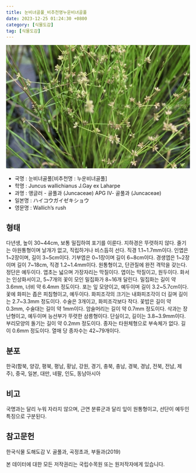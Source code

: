 ```yaml
---
title: 눈비녀골풀_비추천명누운비녀골풀
date: 2023-12-25 01:24:30 +0800
category: [식물도감]
tag: [식물도감]
---
```




![눈비녀골풀[비추천명 : 누운비녀골풀]](/assets/img/fileUpload/plants/basic/Juncaceae/Juncus/5927/1_th2.JPG)
- 국명 : 눈비녀골풀[비추천명 : 누운비녀골풀]
- 학명 : Juncus wallichianus J.Gay ex Laharpe
- 과명 : 앵글러 - 골풀과 (Juncaceae) APG Ⅳ- 골풀과 (Juncaceae)
- 일본명 : ハイコウガイゼキショウ
- 영문명 : Wallich’s rush


## 형태
다년생, 높이 30~44cm, 보통 밀집하여 포기를 이룬다. 지하경은 뚜렷하지 않다. 줄기는 아원통형이며 날개가 없고, 직립하거나 비스듬히 선다. 직경 1.1~1.7mm이다. 인엽은 1~2장이며, 길이 3~5cm이다. 기부엽은 0~1장이며 길이 6~8cm이다. 경생엽은 1~2장이며 길이 7~18cm, 직경 1.2~1.4mm이다. 원통형이고, 단관질에 완전 격막을 갖는다. 정단은 예두이다. 엽초는 넓으며 가장자리는 막질이다. 엽이는 막질이고, 원두이다. 화서는 인상화서이고, 5~7개의 꽃이 모인 밀집화가 8~16개 달린다. 밀집화는 길이 약 3.6mm, 너비 약 6.4mm 정도이다. 포는 잎 모양이고, 예두이며 길이 3.2~5.7cm이다. 꽃에 화피는 좁은 피침형이고, 예두이다. 화피조각의 크기는 내화피조각이 더 길며 길이는 2.7~3.3mm 정도이다. 수술은 3개이고, 화피조각보다 작다. 꽃밥은 길이 약 0.3mm, 수술대는 길이 약 1mm이다. 암술머리는 길이 약 0.7mm 정도이다. 삭과는 장난형이고, 예두이며 능선부가 뚜렷한 삼릉형이다. 단실이고, 길이는 3.8~3.9mm이다. 부리모양의 돌기는 길이 약 0.2mm 정도이다. 종자는 타원체형으로 부속체가 없다. 길이 0.6mm 정도이다. 열매 당 종자수는 42~79개이다.
## 분포
한국(함북, 양강, 평북, 평남, 황남, 강원, 경기, 충북, 충남, 경북, 경남, 전북, 전남, 제주), 중국, 일본, 대만, 네팔, 인도, 동남아시아
## 비고
국명과는 달리 누워 자라지 않으며, 근연 분류군과 달리 잎이 원통형이고, 선단이 예두인 특징으로 구분된다.
## 참고문헌
한국식물 도해도감 Ⅴ. 골풀과, 곡정초과, 부들과(2019)






본 데이터에 대한 모든 저작권리는 국립수목원 또는 원저작자에게 있습니다.
